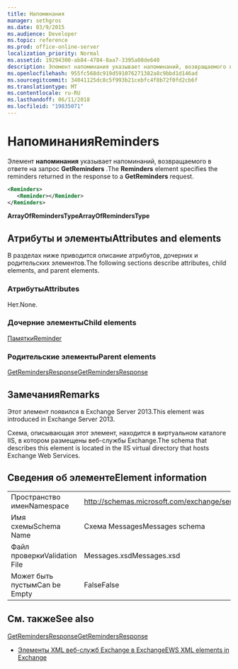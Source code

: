 ```yaml
---
title: Напоминания
manager: sethgros
ms.date: 03/9/2015
ms.audience: Developer
ms.topic: reference
ms.prod: office-online-server
localization_priority: Normal
ms.assetid: 19294300-ab84-4784-8aa7-3395a08de640
description: Элемент напоминания указывает напоминаний, возвращаемого в ответе на запрос GetReminders.
ms.openlocfilehash: 955fc568dc919d591076271382a8c9bbd1d146ad
ms.sourcegitcommit: 34041125dc8c5f993b21cebfc4f8b72f0fd2cb6f
ms.translationtype: MT
ms.contentlocale: ru-RU
ms.lasthandoff: 06/11/2018
ms.locfileid: "19835071"
---
```

# <a name="reminders"></a><span data-ttu-id="cd37a-103">Напоминания</span><span class="sxs-lookup"><span data-stu-id="cd37a-103">Reminders</span></span>

<span data-ttu-id="cd37a-104">Элемент **напоминания** указывает напоминаний, возвращаемого в ответе на запрос **GetReminders** .</span><span class="sxs-lookup"><span data-stu-id="cd37a-104">The **Reminders** element specifies the reminders returned in the response to a **GetReminders** request.</span></span> 
  
```XML
<Reminders>
   <Reminder></Reminder>
</Reminders>
```

 <span data-ttu-id="cd37a-105">**ArrayOfRemindersType**</span><span class="sxs-lookup"><span data-stu-id="cd37a-105">**ArrayOfRemindersType**</span></span>
## <a name="attributes-and-elements"></a><span data-ttu-id="cd37a-106">Атрибуты и элементы</span><span class="sxs-lookup"><span data-stu-id="cd37a-106">Attributes and elements</span></span>

<span data-ttu-id="cd37a-107">В разделах ниже приводится описание атрибутов, дочерних и родительских элементов.</span><span class="sxs-lookup"><span data-stu-id="cd37a-107">The following sections describe attributes, child elements, and parent elements.</span></span>
  
### <a name="attributes"></a><span data-ttu-id="cd37a-108">Атрибуты</span><span class="sxs-lookup"><span data-stu-id="cd37a-108">Attributes</span></span>

<span data-ttu-id="cd37a-109">Нет.</span><span class="sxs-lookup"><span data-stu-id="cd37a-109">None.</span></span>
  
### <a name="child-elements"></a><span data-ttu-id="cd37a-110">Дочерние элементы</span><span class="sxs-lookup"><span data-stu-id="cd37a-110">Child elements</span></span>

[<span data-ttu-id="cd37a-111">Памятки</span><span class="sxs-lookup"><span data-stu-id="cd37a-111">Reminder</span></span>](reminder.md)
  
### <a name="parent-elements"></a><span data-ttu-id="cd37a-112">Родительские элементы</span><span class="sxs-lookup"><span data-stu-id="cd37a-112">Parent elements</span></span>

[<span data-ttu-id="cd37a-113">GetRemindersResponse</span><span class="sxs-lookup"><span data-stu-id="cd37a-113">GetRemindersResponse</span></span>](getremindersresponse.md)
  
## <a name="remarks"></a><span data-ttu-id="cd37a-114">Замечания</span><span class="sxs-lookup"><span data-stu-id="cd37a-114">Remarks</span></span>

<span data-ttu-id="cd37a-115">Этот элемент появился в Exchange Server 2013.</span><span class="sxs-lookup"><span data-stu-id="cd37a-115">This element was introduced in Exchange Server 2013.</span></span>
  
<span data-ttu-id="cd37a-116">Схема, описывающая этот элемент, находится в виртуальном каталоге IIS, в котором размещены веб-службы Exchange.</span><span class="sxs-lookup"><span data-stu-id="cd37a-116">The schema that describes this element is located in the IIS virtual directory that hosts Exchange Web Services.</span></span>
  
## <a name="element-information"></a><span data-ttu-id="cd37a-117">Сведения об элементе</span><span class="sxs-lookup"><span data-stu-id="cd37a-117">Element information</span></span>

|||
|:-----|:-----|
|<span data-ttu-id="cd37a-118">Пространство имен</span><span class="sxs-lookup"><span data-stu-id="cd37a-118">Namespace</span></span>  <br/> |http://schemas.microsoft.com/exchange/services/2006/messages  <br/> |
|<span data-ttu-id="cd37a-119">Имя схемы</span><span class="sxs-lookup"><span data-stu-id="cd37a-119">Schema Name</span></span>  <br/> |<span data-ttu-id="cd37a-120">Схема Messages</span><span class="sxs-lookup"><span data-stu-id="cd37a-120">Messages schema</span></span>  <br/> |
|<span data-ttu-id="cd37a-121">Файл проверки</span><span class="sxs-lookup"><span data-stu-id="cd37a-121">Validation File</span></span>  <br/> |<span data-ttu-id="cd37a-122">Messages.xsd</span><span class="sxs-lookup"><span data-stu-id="cd37a-122">Messages.xsd</span></span>  <br/> |
|<span data-ttu-id="cd37a-123">Может быть пустым</span><span class="sxs-lookup"><span data-stu-id="cd37a-123">Can be Empty</span></span>  <br/> |<span data-ttu-id="cd37a-124">False</span><span class="sxs-lookup"><span data-stu-id="cd37a-124">False</span></span>  <br/> |
   
## <a name="see-also"></a><span data-ttu-id="cd37a-125">См. также</span><span class="sxs-lookup"><span data-stu-id="cd37a-125">See also</span></span>



[<span data-ttu-id="cd37a-126">GetRemindersResponse</span><span class="sxs-lookup"><span data-stu-id="cd37a-126">GetRemindersResponse</span></span>](getremindersresponse.md)


- [<span data-ttu-id="cd37a-127">Элементы XML веб-служб Exchange в Exchange</span><span class="sxs-lookup"><span data-stu-id="cd37a-127">EWS XML elements in Exchange</span></span>](ews-xml-elements-in-exchange.md)

